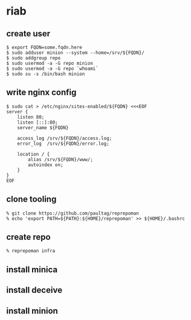 # riab

## create user

```
$ export FQDN=some.fqdn.here
$ sudo adduser minion --system --home=/srv/${FQDN}/
$ sudo addgroup repo
$ sudo usermod -a -G repo minion
$ sudo usermod -a -G repo `whoami`
$ sudo su -s /bin/bash minion
```

## write nginx config

```
$ sudo cat > /etc/nginx/sites-enabled/${FQDN} <<<EOF
server {
    listen 80;
    listen [::]:80;
    server_name ${FQDN}

    access_log /srv/${FQDN}/access.log;
    error_log  /srv/${FQDN}/error.log;

    location / {
        alias /srv/${FQDN}/www/;
        autoindex on;
    }
}
EOF
```

## clone tooling

```
% git clone https://github.com/paultag/reprepoman
% echo 'export PATH=${PATH}:${HOME}/reprepoman' >> ${HOME}/.bashrc
```

## create repo

```
% reprepoman infra
```

## install minica

## install deceive

## install minion
